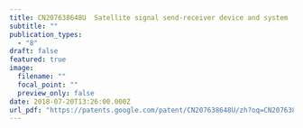 ```yaml
---
title: CN207638648U  Satellite signal send-receiver device and system
subtitle: ""
publication_types:
  - "8"
draft: false
featured: true
image:
  filename: ""
  focal_point: ""
  preview_only: false
date: 2018-07-20T13:26:00.000Z
url_pdf: "https://patents.google.com/patent/CN207638648U/zh?oq=CN207638648U"
---
```

